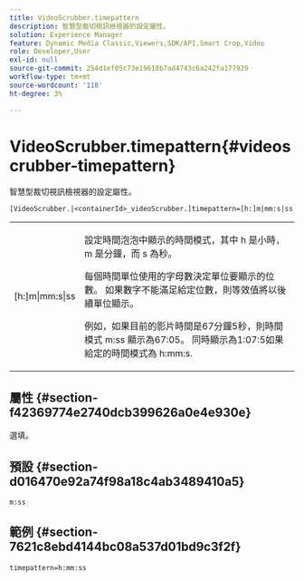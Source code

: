 ```yaml
---
title: VideoScrubber.timepattern
description: 智慧型裁切視訊檢視器的設定屬性。
solution: Experience Manager
feature: Dynamic Media Classic,Viewers,SDK/API,Smart Crop,Video
role: Developer,User
exl-id: null
source-git-commit: 254d1ef05c73e19618b7ad4743c6a242fa177929
workflow-type: tm+mt
source-wordcount: '118'
ht-degree: 3%

---
```


# VideoScrubber.timepattern{#videoscrubber-timepattern}

智慧型裁切視訊檢視器的設定屬性。

`[VideoScrubber.|<containerId>_videoScrubber.]timepattern=[h:]m|mm:s|ss`

<table id="table_C616483932C2482CA9794DDD7313FD7C"> 
 <tbody> 
  <tr> 
   <td colname="col1"> <p> <span class="codeph"> [h:]m|mm:s|ss</span> </p> </td> 
   <td colname="col2"> <p> 設定時間泡泡中顯示的時間模式，其中 <span class="codeph"> h</span> 是小時， <span class="codeph"> m</span> 是分鐘，而 <span class="codeph"> s</span> 為秒。 </p> <p>每個時間單位使用的字母數決定單位要顯示的位數。 如果數字不能滿足給定位數，則等效值將以後續單位顯示。 </p> <p>例如，如果目前的影片時間是67分鐘5秒，則時間模式 <span class="codeph"> m:ss</span> 顯示為67:05。 同時顯示為1:07:5如果給定的時間模式為 <span class="codeph"> h:mm:s</span>. </p> </td> 
  </tr> 
 </tbody> 
</table>

## 屬性 {#section-f42369774e2740dcb399626a0e4e930e}

選填。

## 預設 {#section-d016470e92a74f98a18c4ab3489410a5}

`m:ss`

## 範例 {#section-7621c8ebd4144bc08a537d01bd9c3f2f}

```
timepattern=h:mm:ss
```

